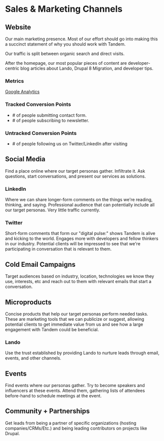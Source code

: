 # Sales & Marketing Channels

## Website

Our main marketing presence. Most of our effort should go into making this a succinct statement of why you should work with Tandem.

Our traffic is split between organic search and direct visits.

After the homepage, our most popular pieces of content are developer-centric blog articles about Lando, Drupal 8 Migration, and developer tips.

### Metrics

[Google Analytics](https://analytics.google.com/analytics/web/#embed/report-home/a74237404w125090739p129433051)

### Tracked Conversion Points

* \# of people submitting contact form.
* \# of people subscribing to newsletter.

### Untracked Conversion Points

* \# of people following us on Twitter/LinkedIn after visiting

## Social Media

Find a place online where our target personas gather. Infiltrate it. Ask questions, start conversations, and present our services as solutions.

### LinkedIn

Where we can share longer-form comments on the things we're reading, thinking, and saying. Professional audience that can potentially include all our target personas. Very little traffic currently.

### Twitter

Short-form comments that form our "digital pulse:" shows Tandem is alive and kicking to the world. Engages more with developers and fellow thinkers in our industry. Potential clients will be impressed to see that we're participating in conversation that is relevant to them.

## Cold Email Campaigns

Target audiences based on industry, location, technologies we know they use, interests, etc and reach out to them with relevant emails that start a conversation.

## Microproducts

Concise products that help our target personas perform needed tasks. These are marketing tools that we can publicize or suggest, allowing potential clients to get immediate value from us and see how a large engagement with Tandem could be beneficial.

### Lando

Use the trust established by providing Lando to nurture leads through email, events, and other channels.

## Events

Find events where our personas gather. Try to become speakers and influencers at these events. Attend them, gathering lists of attendees before-hand to schedule meetings at the event.

## Community + Partnerships

Get leads from being a partner of specific organizations (hosting companies/CRMs/Etc.) and being leading contributors on projects like Drupal.
